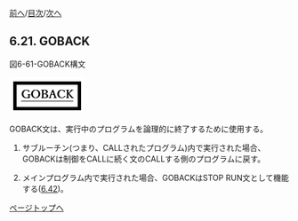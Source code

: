 <!--navi start1-->
[前へ](6-20.md)/[目次](https://momoko-yokogawa.github.io/opensourcecobol.github.io/markdown/TOC.html)/[次へ](6-22-1.md)
<!--navi end1-->
## 6.21. GOBACK

図6-61-GOBACK構文

![alt text](Image/6-61-Goback.png)

GOBACK文は、実行中のプログラムを論理的に終了するために使用する。

1. サブルーチン(つまり、CALLされたプログラム)内で実行された場合、GOBACKは制御をCALLに続く文のCALLする側のプログラムに戻す。

2. メインプログラム内で実行された場合、GOBACKはSTOP RUN文として機能する([6.42](6-42.md))。

<!--navi start2-->

[ページトップへ](6-21.md)
<!--navi end2-->
